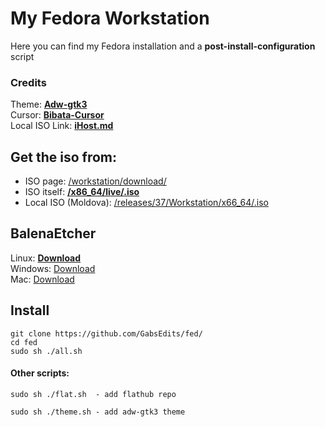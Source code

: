 # My Fedora Workstation
Here you can find my Fedora installation and a **post-install-configuration** script
### Credits
Theme: <a href="https://github.com/lassekongo83/adw-gtk3" target="_blank" rel="noopener">**Adw-gtk3**</a>
<br> Cursor: <a href="https://github.com/ful1e5/Bibata_Cursor" target="_blank" rel="noopener">**Bibata-Cursor**</a>
<br> Local ISO Link: <a href="https://mirror.ihost.md/" target="_blank" rel="noopener">**iHost.md**</a>
## Get the iso from:
* ISO page: <a href="https://getfedora.org/en/workstation/download/" target="_blank" rel="noopener">/workstation/download/</a>
* ISO itself: <a href="https://download.fedoraproject.org/pub/fedora/linux/releases/37/Workstation/x86_64/iso/Fedora-Workstation-Live-x86_64-37-1.7.iso" target="_blank" rel="noopener">**/x86_64/live/.iso**</a>
* Local ISO (Moldova): <a href="https://mirror.ihost.md/fedora/releases/37/Workstation/x86_64/iso/Fedora-Workstation-Live-x86_64-37-1.7.iso" target="_blank" rel="noopener">/releases/37/Workstation/x66_64/.iso</a>
## BalenaEtcher 
Linux: <a href="https://github.com/balena-io/etcher/releases/download/v1.10.2/balenaEtcher-1.10.2-x64.AppImage?d_id=3a098830-5af4-4dff-bede-95937ba30729&s_id=1671802525579" target="_blank" rel="noopener">**Download**</a> 
<br> Windows: <a href="https://github.com/balena-io/etcher/releases/download/v1.10.2/balenaEtcher-Portable-1.10.2.exe?d_id=3a098830-5af4-4dff-bede-95937ba30729&s_id=1671802525579" target="_blank" rel="noopener">Download</a>
<br> Mac: <a href="https://github.com/balena-io/etcher/releases/download/v1.10.2/balenaEtcher-1.10.2.dmg?d_id=3a098830-5af4-4dff-bede-95937ba30729&s_id=1671808440901" target="_blank" rel="noopener">Download</a>
## Install
```
git clone https://github.com/GabsEdits/fed/
cd fed
sudo sh ./all.sh
```

#### Other scripts:
```
sudo sh ./flat.sh  - add flathub repo
```
```
sudo sh ./theme.sh - add adw-gtk3 theme
```
